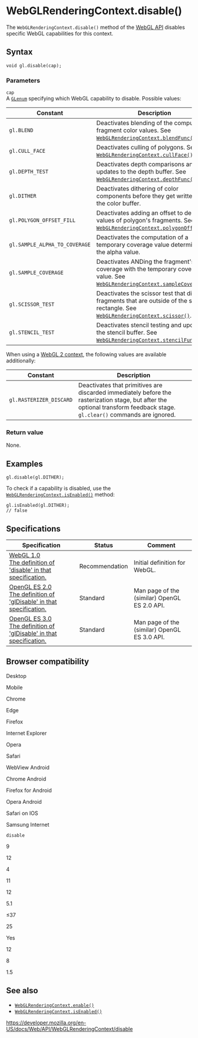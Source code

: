 WebGLRenderingContext.disable()
===============================

The `WebGLRenderingContext.disable()` method of the [WebGL API](../webgl_api) disables specific WebGL capabilities for this context.

Syntax
------

    void gl.disable(cap);

### Parameters

`cap`  
A [`GLenum`](../webgl_api/types) specifying which WebGL capability to disable. Possible values:

<table><thead><tr class="header"><th>Constant</th><th>Description</th></tr></thead><tbody><tr class="odd"><td><code>gl.BLEND</code></td><td>Deactivates blending of the computed fragment color values. See <a href="blendfunc"><code>WebGLRenderingContext.blendFunc()</code></a>.</td></tr><tr class="even"><td><code>gl.CULL_FACE</code></td><td>Deactivates culling of polygons. See <a href="cullface"><code>WebGLRenderingContext.cullFace()</code></a>.</td></tr><tr class="odd"><td><code>gl.DEPTH_TEST</code></td><td>Deactivates depth comparisons and updates to the depth buffer. See <a href="depthfunc"><code>WebGLRenderingContext.depthFunc()</code></a>.</td></tr><tr class="even"><td><code>gl.DITHER</code></td><td>Deactivates dithering of color components before they get written to the color buffer.</td></tr><tr class="odd"><td><code>gl.POLYGON_OFFSET_FILL</code></td><td>Deactivates adding an offset to depth values of polygon's fragments. See <a href="polygonoffset"><code>WebGLRenderingContext.polygonOffset()</code></a>.</td></tr><tr class="even"><td><code>gl.SAMPLE_ALPHA_TO_COVERAGE</code></td><td>Deactivates the computation of a temporary coverage value determined by the alpha value.</td></tr><tr class="odd"><td><code>gl.SAMPLE_COVERAGE</code></td><td>Deactivates ANDing the fragment's coverage with the temporary coverage value. See <a href="samplecoverage"><code>WebGLRenderingContext.sampleCoverage()</code></a>.</td></tr><tr class="even"><td><code>gl.SCISSOR_TEST</code></td><td>Deactivates the scissor test that discards fragments that are outside of the scissor rectangle. See <a href="scissor"><code>WebGLRenderingContext.scissor()</code></a>.</td></tr><tr class="odd"><td><code>gl.STENCIL_TEST</code></td><td>Deactivates stencil testing and updates to the stencil buffer. See <a href="stencilfunc"><code>WebGLRenderingContext.stencilFunc()</code></a>.</td></tr></tbody></table>

When using a [WebGL 2 context](../webgl2renderingcontext), the following values are available additionally:

<table><thead><tr class="header"><th>Constant</th><th>Description</th></tr></thead><tbody><tr class="odd"><td><code>gl.RASTERIZER_DISCARD</code></td><td>Deactivates that primitives are discarded immediately before the rasterization stage, but after the optional transform feedback stage. <code>gl.clear()</code> commands are ignored.</td></tr></tbody></table>

### Return value

None.

Examples
--------

    gl.disable(gl.DITHER);

To check if a capability is disabled, use the [`WebGLRenderingContext.isEnabled()`](isenabled) method:

    gl.isEnabled(gl.DITHER);
    // false

Specifications
--------------

<table><thead><tr class="header"><th>Specification</th><th>Status</th><th>Comment</th></tr></thead><tbody><tr class="odd"><td><a href="https://www.khronos.org/registry/webgl/specs/latest/1.0/#5.14.3">WebGL 1.0<br />
<span class="small">The definition of 'disable' in that specification.</span></a></td><td><span class="spec-rec">Recommendation</span></td><td>Initial definition for WebGL.</td></tr><tr class="even"><td><a href="https://www.khronos.org/opengles/sdk/docs/man/xhtml/glDisable.xml">OpenGL ES 2.0<br />
<span class="small">The definition of 'glDisable' in that specification.</span></a></td><td><span class="spec-standard">Standard</span></td><td>Man page of the (similar) OpenGL ES 2.0 API.</td></tr><tr class="odd"><td><a href="https://www.khronos.org/opengles/sdk/docs/man3/html/glEnable.xhtml">OpenGL ES 3.0<br />
<span class="small">The definition of 'glDisable' in that specification.</span></a></td><td><span class="spec-standard">Standard</span></td><td>Man page of the (similar) OpenGL ES 3.0 API.</td></tr></tbody></table>

Browser compatibility
---------------------

Desktop

Mobile

Chrome

Edge

Firefox

Internet Explorer

Opera

Safari

WebView Android

Chrome Android

Firefox for Android

Opera Android

Safari on IOS

Samsung Internet

`disable`

9

12

4

11

12

5.1

≤37

25

Yes

12

8

1.5

See also
--------

-   [`WebGLRenderingContext.enable()`](enable)
-   [`WebGLRenderingContext.isEnabled()`](isenabled)

<a href="https://developer.mozilla.org/en-US/docs/Web/API/WebGLRenderingContext/disable" class="_attribution-link">https://developer.mozilla.org/en-US/docs/Web/API/WebGLRenderingContext/disable</a>
